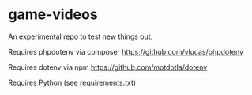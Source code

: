 # game-videos

An experimental repo to test new things out.

Requires phpdotenv via composer https://github.com/vlucas/phpdotenv

Requires dotenv via npm https://github.com/motdotla/dotenv

Requires Python (see requirements.txt)
